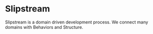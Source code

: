 # Slipstream
Slipstream is a domain driven development process.  We connect many domains with Behaviors and Structure.
